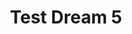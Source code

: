---
layout: dream
title: Test Dream 5
description: Imma wanna git me one o dems snowrockets, Lorem ipsum dolor sit amet, consectetur adipisicing elit. Unde beatae assumenda architecto, debitis dolorem, tempora omnis in harum ea labore consequatur odio minus perspiciatis, ullam rerum, non doloremque veniam animi!
dreamer: michael-nieling
dream_images:
 - dream_image: https://unsplash.it/500/?random
   caption: image caption 
status: logged
badges: 
 - craftsman
---